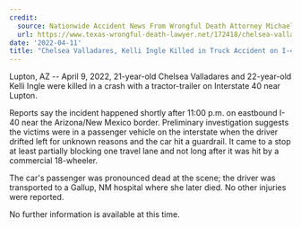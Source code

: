 ```yaml
---
credit:
  source: Nationwide Accident News From Wrongful Death Attorney Michael Grossman
  url: https://www.texas-wrongful-death-lawyer.net/172418/chelsea-valladares-kelli-ingle-accident-i40-lupton-az.htm
date: '2022-04-11'
title: "Chelsea Valladares, Kelli Ingle Killed in Truck Accident on I-40 near Lupton, AZ"
---
```

Lupton, AZ -- April 9, 2022, 21-year-old Chelsea Valladares and 22-year-old Kelli Ingle were killed in a crash with a tractor-trailer on Interstate 40 near Lupton.

Reports say the incident happened shortly after 11:00 p.m. on eastbound I-40 near the Arizona/New Mexico border. Preliminary investigation suggests the victims were in a passenger vehicle on the interstate when the driver drifted left for unknown reasons and the car hit a guardrail. It came to a stop at least partially blocking one travel lane and not long after it was hit by a commercial 18-wheeler.

The car's passenger was pronounced dead at the scene; the driver was transported to a Gallup, NM hospital where she later died. No other injuries were reported. 

No further information is available at this time.
